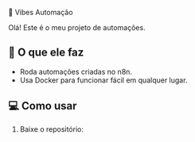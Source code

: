 🤖 Vibes Automação

Olá! Este é o meu projeto de automações.

## 🚀 O que ele faz
- Roda automações criadas no n8n.
- Usa Docker para funcionar fácil em qualquer lugar.

## 💻 Como usar
1. Baixe o repositório:
   ```bash
   
